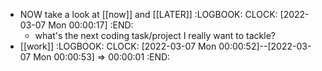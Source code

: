 - NOW take a look at [[now]] and [[LATER]]
  :LOGBOOK:
  CLOCK: [2022-03-07 Mon 00:00:17]
  :END:
	- what's the next coding task/project I really want to tackle?
- [[work]]
  :LOGBOOK:
  CLOCK: [2022-03-07 Mon 00:00:52]--[2022-03-07 Mon 00:00:53] =>  00:00:01
  :END: